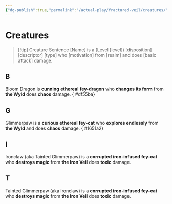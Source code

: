 ```yaml
---
{"dg-publish":true,"permalink":"/actual-play/fractured-veil/creatures/"}
---
```


# Creatures

> [!tip] Creature Sentence
>  \[Name] is a (Level \[level]) \[disposition] \[descriptor] \[type] who \[motivation] from \[realm] and does \[basic attack] damage.

## B

Bloom Dragon is **cunning** **ethereal** **fey-dragon** who **changes its form** from **the Wyld** does **chaos** damage.
{ #df55ba}


## G

Glimmerpaw is a **curious** **ethereal** **fey-cat** who **explores endlessly** from **the Wyld** and does **chaos** damage.
{ #1651a2}


## I

Ironclaw (aka Tainted Glimmerpaw) is a **corrupted** **iron-infused** **fey-cat** who **destroys magic** from **the Iron Veil** does **toxic** damage.

## T

Tainted Glimmerpaw (aka Ironclaw) is a **corrupted** **iron-infused** **fey-cat** who **destroys magic** from **the Iron Veil** does **toxic** damage.